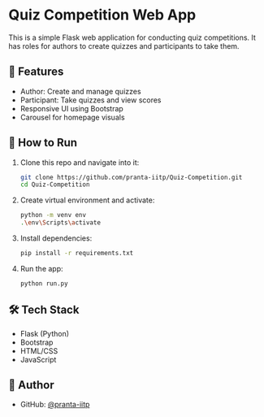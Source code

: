 # Quiz Competition Web App

This is a simple Flask web application for conducting quiz competitions. It has roles for authors to create quizzes and participants to take them.

## 🎯 Features

- Author: Create and manage quizzes
- Participant: Take quizzes and view scores
- Responsive UI using Bootstrap
- Carousel for homepage visuals

## 🚀 How to Run

1. Clone this repo and navigate into it:
   ```bash
   git clone https://github.com/pranta-iitp/Quiz-Competition.git
   cd Quiz-Competition
   ```

2. Create virtual environment and activate:

   ```bash
   python -m venv env
   .\env\Scripts\activate
   ```

3. Install dependencies:

   ```bash
   pip install -r requirements.txt
   ```

4. Run the app:

   ```bash
   python run.py
   ```

## 🛠️ Tech Stack

* Flask (Python)
* Bootstrap
* HTML/CSS
* JavaScript

## 👤 Author

* GitHub: [@pranta-iitp](https://github.com/pranta-iitp)

